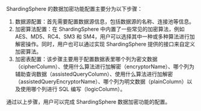 ShardingSphere 的数据加密功能配置主要分为以下步骤：

1. 数据源配置：首先需要配置数据源信息，包括数据源的名称、连接池等信息。
2. 加密算法配置：在 ShardingSphere 中内置了一些常见的加密算法，例如 AES、MD5、RC4、SM3 和 SM4，用户可以选择其中一种或多种算法进行加解密操作。同时，用户也可以通过实现 ShardingSphere 提供的接口来自定义加密算法。
3. 加密表配置：该步骤主要用于配置数据表里哪个列为密文数据（cipherColumn）、使用什么算法进行加解密（encryptorName）、哪个列为辅助查询数据（assistedQueryColumn）、使用什么算法进行加解密（assistedQueryEncryptorName）、哪个列为明文数据（plainColumn）以及使用哪个列进行 SQL 编写（logicColumn）。

通过以上步骤，用户可以完成 ShardingSphere 数据加密功能的配置。


